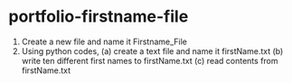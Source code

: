 # portfolio-firstname-file
1.	Create a new file and name it Firstname_File
2.	Using python codes, 
(a) create a text file and name it firstName.txt
(b) write ten different first names to firstName.txt
(c) read contents from firstName.txt

